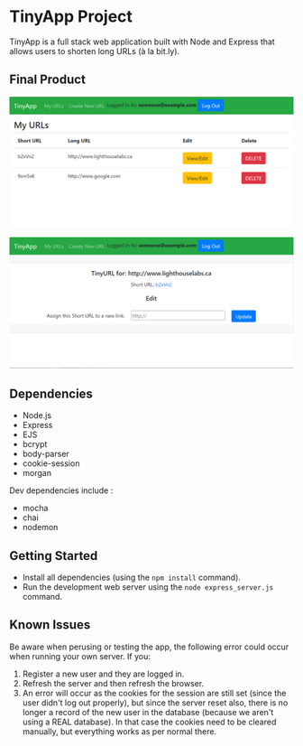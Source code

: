 # TinyApp Project

TinyApp is a full stack web application built with Node and Express that allows users to shorten long URLs (à la bit.ly).

## Final Product

!["The main URLs display page. This shows a list of all the user's added URLs with options to View/Edit and Delete. The user's email address is displayed in the header when logged in."](https://github.com/Rmaceac/tinyapp/blob/master/docs/urls_page.png?raw=true)

!["The View/Edit page for an individual URL. Clickable short URL is hyperlinked, and there is a form to change the short URL's associated long URL."](https://github.com/Rmaceac/tinyapp/blob/master/docs/viewedit_page.png?raw=true)

## Dependencies

- Node.js
- Express
- EJS
- bcrypt
- body-parser
- cookie-session
- morgan

Dev dependencies include :

- mocha
- chai
- nodemon

## Getting Started

- Install all dependencies (using the `npm install` command).
- Run the development web server using the `node express_server.js` command.

## Known Issues
Be aware when perusing or testing the app, the following error could occur when running your own server. If you:
1. Register a new user and they are logged in.
2. Refresh the server and then refresh the browser.
3. An error will occur as the cookies for the session are still set (since the user didn't log out properly), but since the server reset also, there is no longer a record of the new user in the database (because we aren't using a REAL database). In that case the cookies need to be cleared manually, but everything works as per normal there.
